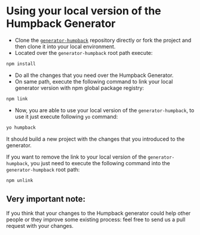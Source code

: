 # Using your local version of the Humpback Generator

- Clone the [`generator-humpback`](https://github.com/humpbackdev/generator-humpback) repository directly or fork the project and then clone it into your local environment.
- Located over the `generator-humpback` root path execute:
```bash
npm install
```
- Do all the changes that you need over the Humpback Generator.
- On same path, execute the following command to link your local generator version with npm global package registry:
```bash
npm link
```
-  Now, you are able to use your local version of the `generator-humpback`, to use it just execute following `yo` command:
```bash
yo humpback
```
It should build a new project with the changes that you introduced to the generator.

If you want to remove the link to your local version of the `generator-humpback`, you just need to execute the following command into the `generator-humpback` root path:
```bash
npm unlink
```

## Very important note:

If you think that your changes to the Humpback generator could help other people or they improve some existing process: feel free to send us a pull request with your changes.
